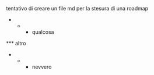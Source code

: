 tentativo di creare un file md per la stesura di una roadmap

* * * qualcosa

*** altro

- - - nevvero